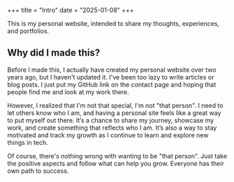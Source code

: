 +++
title = "Intro"
date = "2025-01-08"
+++

This is my personal website, intended to share my thoughts, experiences, and portfolios.

<!--more-->

## Why did I made this?

Before I made this, I actually have created my personal website over two years ago, but I haven't updated it. I've been too lazy to write articles or blog posts. I just put my GitHub link on the contact page and hoping that people find me and look at my work there.

However, I realized that I'm not that special, I'm not "that person". I need to let others know who I am, and having a personal site feels like a great way to put myself out there. It’s a chance to share my journey, showcase my work, and create something that reflects who I am. It’s also a way to stay motivated and track my growth as I continue to learn and explore new things in tech.

Of course, there's nothing wrong with wanting to be "that person". Just take the positive aspects and follow what can help you grow. Everyone has their own path to success.
